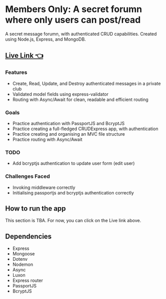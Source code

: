# Members Only: A secret forumn where only users can post/read

A secret message forumn, with authenticated CRUD capabilities. Created using Node.js, Express, and MongoDB.
## [Live Link 👈]()

### Features
- Create, Read, Update, and Destroy authenticated messages in a private club
- Validated model fields using express-validator
- Routing with Async/Await for clean, readable and efficient routing

### Goals
- Practice authentication with PassportJS and BcryptJS
- Practice creating a full-fledged CRUDExpress app, with authentication
- Practice creating and organising an MVC file structure
- Practice routing with Async/Await

### TODO
- Add bcryptjs authentication to update user form (edit user)

### Challenges Faced
- Invoking middleware correctly
- Initialising passportjs and bcryptjs authentication correctly

## How to run the app
This section is TBA. For now, you can click on the Live link above.

## Dependencies
- Express
- Mongoose
- Dotenv
- Nodemon
- Async
- Luxon
- Express router
- PassportJS
- BcryptJS
